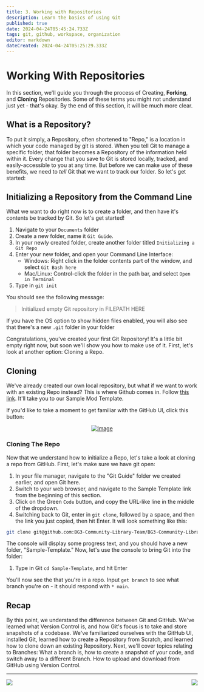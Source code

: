 ```yaml
---
title: 3. Working with Repositories
description: Learn the basics of using Git
published: true
date: 2024-04-24T05:45:24.733Z
tags: git, github, workspace, organization
editor: markdown
dateCreated: 2024-04-24T05:25:29.333Z
---
```


# Working With Repositories
In this section, we'll guide you through the process of Creating, **Forking**, and **Cloning** Repositories. Some of these terms you might not understand just yet - that's okay. By the end of this section, it will be much more clear.

## What is a Repository?
To put it simply, a Repository, often shortened to "Repo," is a location in which your code managed by git is stored. When you tell Git to manage a specific folder, that folder becomes a Repository of the information held within it. Every change that you save to Git is stored locally, tracked, and easily-accessible to you at any time. But before we can make use of these benefits, we need to *tell* Git that we want to track our folder. So let's get started:

## Initializing a Repository from the Command Line
What we want to do right now is to create a folder, and then have it's contents be tracked by Git. So let's get started!

1. Navigate to your `Documents` folder
2. Create a new folder, name it `Git Guide`.
3. In your newly created folder, create another folder titled `Initializing a Git Repo`
4. Enter your new folder, and open your Command Line Interface:
   - Windows: Right click in the folder contents part of the window, and select `Git Bash here`
   - Mac/Linux: Control-click the folder in the path bar, and select `Open in Terminal`
5. Type in `git init`

You should see the following message:
> Initialized empty Git repository in FILEPATH HERE

If you have the OS option to show hidden files enabled, you will also see that there's a new `.git` folder in your folder

Congratulations, you've created your first Git Repository! It's a little bit empty right now, but soon we'll show you how to make use of it. First, let's look at another option: Cloning a Repo.

## Cloning
We've already created our own local repository, but what if we want to work with an existing Repo instead? This is where Github comes in. Follow [this link](https://github.com/BG3-Community-Library-Team/Sample-Template). It'll take you to our Sample Mod Template. 

If you'd like to take a moment to get familiar with the GitHub UI, click this button:



<div style="text-align:center">
  
[![Image](https://img.shields.io/badge/Check_Out-Getting_Familiar_with_GitHub-orange?style=for-the-badge)](/tools/modders-guide-to-git/getting-familiar-with-github)
</div>

### Cloning The Repo
Now that we understand how to initialize a Repo, let's take a look at cloning a repo from GitHub. First, let's make sure we have git open:

1. In your file manager, navigate to the "Git Guide" folder we created earlier, and open Git here.
2. Switch to your web browser, and navigate to the Sample Template link from the beginning of this section.
3. Click on the Green `Code` button, and copy the URL-like line in the middle of the dropdown.
4. Switching back to Git, enter in `git clone`, followed by a space, and then the link you just copied, then hit Enter. It will look something like this:
```bash
git clone git@github.com:BG3-Community-Library-Team/BG3-Community-Library.git
```

The console will display some progress text, and you should have a new folder, "Sample-Template." Now, let's use the console to bring Git into the folder:
1. Type in Git `cd Sample-Template`, and hit Enter

You'll now see the that you're in a repo. Input `get branch` to see what branch you're on - it should respond with `* main`.

## Recap
By this point, we understand the difference between Git and GitHub. We've learned what Version Control is, and how Git's focus is to take and store snapshots of a codebase. We've familiarized ourselves with the GitHub UI, installed Git, learned how to create a Repository from Scratch, and learned how to clone down an existing Repository. Next, we'll cover topics relating to Branches: What a branch is, how to create a snapshot of your code, and switch away to a different Branch. How to upload and download from GitHub using Version Control.

---

[<img align="left" src="https://img.shields.io/badge/Previous-The_Difference_Between_Git_and_GitHub-blue?style=for-the-badge">](/tools/modders-guide-to-git/git-and-github) [<img align="right" src="https://img.shields.io/static/v1?label=Next&message=Branch+Management&color=2ea44f&style=for-the-badge">](/tools/modders-guide-to-git/branch-management)
 